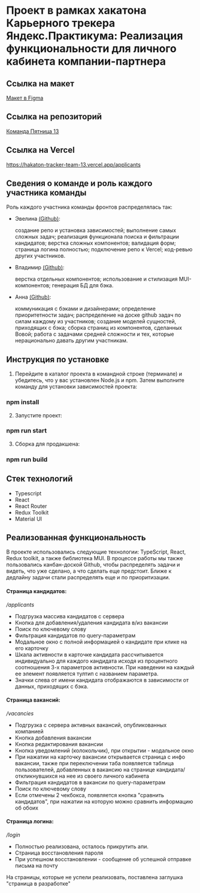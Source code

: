 # Проект в рамках хакатона Карьерного трекера Яндекс.Практикума: Реализация функциональности для личного кабинета компании-партнера

## Ссылка на макет
[Макет в Figma](https://www.figma.com/file/zLFSqGhwSutBBE4s1Ll5Lx/%D0%9A%D0%BE%D0%BC%D0%B0%D0%BD%D0%B4%D0%B0-%E2%84%9613-%22%D0%9F%D1%8F%D1%82%D0%BD%D0%B8%D1%86%D0%B0-13%22)

## Ссылка на репозиторий
[Команда Пятница 13](https://github.com/evilya2505/hakaton-tracker-team-13)

## Ссылка на Vercel

https://hakaton-tracker-team-13.vercel.app/applicants

## Сведения о команде и роль каждого участника команды
Роль каждого участника команды фронтов распределялась так:
  - Эвелина [(Github)](https://github.com/evilya2505/):
    
    создание репо и установка зависимостей; выполнение самых сложных задач; реализация функционала поиска и фильтрации кандидатов; верстка сложных компонентов; валидация форм; страница логина полностью; подключение репо к Vercel; код-ревью других участников.
  - Владимир [(Github)](https://github.com/Vova-iz-Tambova):
    
    верстка отдельных компонентов; использование и стилизация MUI-компонентов; генерация БД для бэка.
  - Анна [(Github)](https://github.com/arrayumi):
    
    коммуникация с бэками и дизайнерами; определение приоритетности задач; распределение на доске github задач по силам каждому из участников; создание моделей сущностей, приходящих с бэка; сборка страниц из компонентов, сделанных Вовой; работа с задачами средней сложности и тех, которые нерационально давать другим участникам.


## Инструкция по установке

1. Перейдите в каталог проекта в командной строке (терминале) и убедитесь, что у вас установлен Node.js и npm. Затем выполните команду для установки зависимостей проекта:

### npm install

2. Запустите проект:

### npm run start

3. Сборка для продакшена:

### npm run build

## Стек технологий

- Typescript
- React
- React Router
- Redux Toolkit
- Material UI

## Реализованная функциональность

В проекте использовались следующие технологии: TypeScript, React, Redux toolkit, а также библиотека MUI. В процессе работы мы также пользовались канбан-доской Github, чтобы распределять задачи и видеть, что уже сделано, а что сделать еще предстоит. Ближе к дедлайну задачи стали распределять еще и по приоритизации.
  
#### Страница кандидатов:
*/applicants*

* Подгрузка массива кандидатов с сервера
* Кнопка для добавления/удаления кандидата в/из вакансии
* Поиск по ключевому слову
* Фильтрация кандидатов по query-параметрам
* Модальное окно с полной информацией о кандидате при клике на его карточку
* Шкала активности в карточке кандидата рассчитывается индивидуально для каждого кандидата исходя из процентного соотношения 3-х параметров активности. При наведении на каждый ее элемент появляется тултип с названием параметра.
* Значки слева от имени кандидата отображаются в зависимости от данных, приходящих с бэка.

#### Страница вакансий:
*/vacancies*

- Подгрузка с сервера активных вакансий, опубликованных компанией
- Кнопка добавления вакансии
- Кнопка редактирования вакансии
- Кнопка уведомлений (колокольчик), при открытии - модальное окно
- При нажатии на карточку вакансии открывается страница с инфо вакансии, также при переключении таба появляется таблица пользователей, добавленных в вакансию на странице кандидата/откликнувшихся на нее из своего личного кабинета
- Фильтрация кандидатов в вакансии по query-параметрам
- Поиск по ключевому слову
- Если отмечены 2 чекбокса, появляется кнопка "сравнить кандидатов", при нажатии на которую можно сравнить информацию об обоих

#### Страница логина:
*/login*

- Полностью реализована, осталось прикрутить апи.
- Страница восстановления пароля
- При успешном восстановлении - сообщение об успешной отправке письма на почту

На страницы, которые не успели реализовать, поставлена заглушка "страница в разработке"
